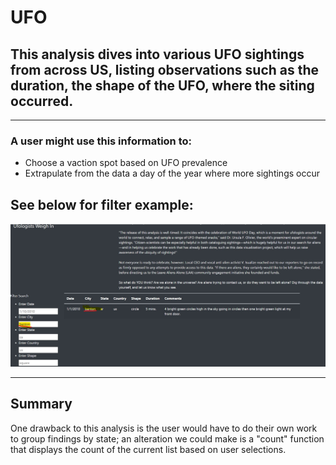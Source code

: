 # UFO
## This analysis dives into various UFO sightings from across US, listing observations such as the duration, the shape of the UFO, where the siting occurred.

---
### A user might use this information to: 
- Choose a vaction spot based on UFO prevalence
- Extrapulate from the data a day of the year where more sightings occur 

## See below for filter example:

![Image](https://github.com/Simpson944/UFO/blob/main/static/images/UFO.jpg)

---
## Summary
One drawback to this analysis is the user would have to do their own work to group findings by state; an alteration we could make is a "count" function that displays the count of the current list based on user selections. 
